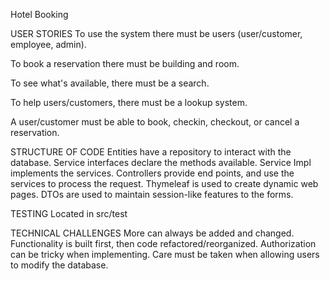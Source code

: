 Hotel Booking

USER STORIES
To use the system there must be users (user/customer, employee, admin).

To book a reservation there must be building and room.

To see what's available, there must be a search.

To help users/customers, there must be a lookup system.

A user/customer must be able to book, checkin, checkout, or cancel a reservation.


STRUCTURE OF CODE
Entities have a repository to interact with the database.
Service interfaces declare the methods available.
Service Impl implements the services.
Controllers provide end points, and use the services to process the request.
Thymeleaf is used to create dynamic web pages.
DTOs are used to maintain session-like features to the forms.

TESTING
Located in src/test

TECHNICAL CHALLENGES
More can always be added and changed.
Functionality is built first, then code refactored/reorganized.
Authorization can be tricky when implementing. Care must be taken when allowing users to modify the database.
